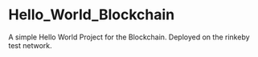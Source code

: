 # Hello_World_Blockchain

A simple Hello World Project for the Blockchain. 
Deployed on the rinkeby test network.
